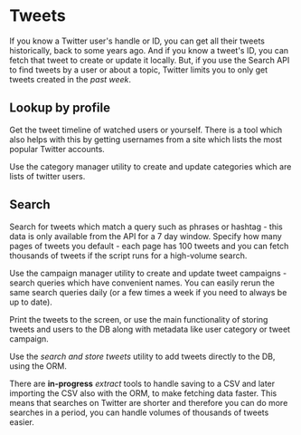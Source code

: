 # Tweets

If you know a Twitter user's handle or ID, you can get all their tweets historically, back to some years ago. And if you know a tweet's ID, you can fetch that tweet to create or update it locally. But, if you use the Search API to find tweets by a user or about a topic, Twitter limits you to only get tweets created in the _past week_.


## Lookup by profile

Get the tweet timeline of watched users or yourself. There is a tool which also helps with this by getting usernames from a site which lists the most popular Twitter accounts.

Use the category manager utility to create and update categories which are lists of twitter users.

## Search

Search for tweets which match a query such as phrases or hashtag - this data is only available from the API for a 7 day window. Specify how many pages of tweets you default - each page has 100 tweets and you can fetch thousands of tweets if the script runs for a high-volume search.

Use the campaign manager utility to create and update tweet campaigns - search queries which have convenient names. You can easily rerun the same search queries daily (or a few times a week if you need to always be up to date).

Print the tweets to the screen, or use the main functionality of storing tweets and users to the DB along with metadata like user category or tweet campaign.

Use the _search and store tweets_ utility to add tweets directly to the DB, using the ORM.

There are **in-progress** _extract_ tools to handle saving to a CSV and later importing the CSV also with the ORM, to make fetching data faster. This means that searches on Twitter are shorter and therefore you can do more searches in a period, you can handle volumes of thousands of tweets easier.
